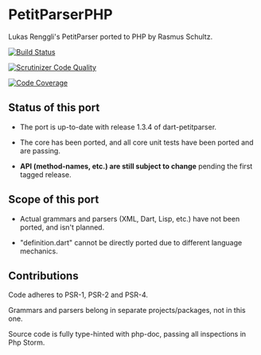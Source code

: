 PetitParserPHP
==============

Lukas Renggli's PetitParser ported to PHP by Rasmus Schultz.

[![Build Status](https://travis-ci.org/mindplay-dk/petitparserphp.png)](https://travis-ci.org/mindplay-dk/petitparserphp)

[![Scrutinizer Code Quality](https://scrutinizer-ci.com/g/mindplay-dk/petitparserphp/badges/quality-score.png?b=master)](https://scrutinizer-ci.com/g/mindplay-dk/petitparserphp/?branch=master)

[![Code Coverage](https://scrutinizer-ci.com/g/mindplay-dk/petitparserphp/badges/coverage.png?b=master)](https://scrutinizer-ci.com/g/mindplay-dk/petitparserphp/?branch=master)


Status of this port
-------------------

- The port is up-to-date with release 1.3.4 of dart-petitparser.

- The core has been ported, and all core unit tests have been ported and are passing.

- **API (method-names, etc.) are still subject to change** pending the first tagged release.


Scope of this port
------------------

- Actual grammars and parsers (XML, Dart, Lisp, etc.) have not been ported, and isn't planned.

- "definition.dart" cannot be directly ported due to different language mechanics.


Contributions
-------------

Code adheres to PSR-1, PSR-2 and PSR-4.

Grammars and parsers belong in separate projects/packages, not in this one.

Source code is fully type-hinted with php-doc, passing all inspections in Php Storm.
